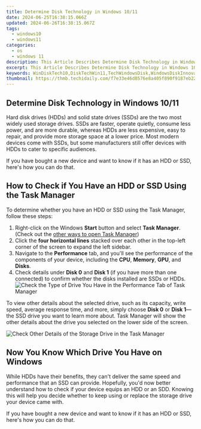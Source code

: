 ```yaml
---
title: Determine Disk Technology in Windows 10/11
date: 2024-06-25T16:38:15.066Z
updated: 2024-06-26T16:38:15.067Z
tags:
  - windows10
  - windows11
categories:
  - os
  - windows 11
description: This Article Describes Determine Disk Technology in Windows 10/11
excerpt: This Article Describes Determine Disk Technology in Windows 10/11
keywords: WinDiskTech10,DiskTechWin11,TechWindowsDisk,WindowsDiskInnovation,TechWinStorageSol,DiskTechnologyWin,StorageTechWindows
thumbnail: https://thmb.techidaily.com/f7e33e46d8576e8a405f890f9187eb22b423a0b9361503ab0ea4cb809046ec66.jpg
---
```


## Determine Disk Technology in Windows 10/11

 Hard disk drives (HDDs) and solid state drives (SSDs) are the two most widely used storage drives. SSDs are faster, operate quietly, consume less power, and are more durable, whereas HDDs are less expensive, easy to repair, and provide more storage space at a lower price. Most modern devices come with SSDs, but some manufacturers still offer devices with HDDs to cater to specific audiences.

 If you have bought a new device and want to know if it has an HDD or SSD, here's how you can do that.

## How to Check if You Have an HDD or SSD Using the Task Manager

 To determine whether you have an HDD or SSD using the Task Manager, follow these steps:

1. Right-click on the Windows **Start** button and select **Task Manager**. (Check out the [other ways to open Task Manager](https://www.makeuseof.com/how-to-access-task-manager-on-windows-11/))
2. Click the **four horizontal lines** stacked over each other in the top-left corner of the screen to expand the left sidebar.
3. Navigate to the **Performance** tab, and you'll see the performance of the components of your device, including the **CPU**, **Memory**, **GPU**, and **Disks**.
4. Check details under **Disk 0** and **Disk 1** (if you have more than one connected) to confirm whether the disks installed are SSDs or HDDs.  
![Check the Type of Drive You Have in the Performance Tab of Task Manager](https://static1.makeuseofimages.com/wordpress/wp-content/uploads/2023/07/check-the-type-of-drive-you-have-in-the-performance-tab-of-task-manager.jpg)

 To view other details about the selected drive, such as its capacity, write speed, average response time, and more, simply choose **Disk 0** or **Disk 1**—the SSD drive you want to learn more about. Task Manager will show the other details about the drive you selected on the lower side of the screen.

![Check Other Details of the Storage Drive in the Task Manager](https://static1.makeuseofimages.com/wordpress/wp-content/uploads/2023/07/check-other-details-of-the-storage-drive-in-the-task-manager.jpg)

## Now You Know Which Drive You Have on Windows

 While HDDs have their benefits, they can't deliver the same speed and performance that an SSD can provide. Hopefully, you'd now better understand how to check if your device equips an HDD or an SDD. Knowing this will help you decide whether to keep using or replace the storage drive your device came with.

 If you have bought a new device and want to know if it has an HDD or SSD, here's how you can do that.



<ins class="adsbygoogle"
      style="display:block"
      data-ad-client="ca-pub-7571918770474297"
      data-ad-slot="8358498916"
      data-ad-format="auto"
      data-full-width-responsive="true"></ins>